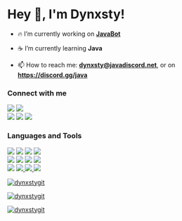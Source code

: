 <h1 align="left">Hey 👋, I'm Dynxsty!</h1>

- 🔥 I’m currently working on **[JavaBot](https://github.com/Java-Discord/JavaBot)**

- ☕ I’m currently learning **Java**

- 📫 How to reach me: **dynxsty@javadiscord.net**, or on **https://discord.gg/java**

<h3 align="left">Connect with me</h3>
<p align=left>
<a href="https://twitter.com/Dynxstyyyy"><img src="https://img.shields.io/badge/Twitter-101414?style=for-the-badge&logo=twitter&logoColor=white"></a>
<a href="https://join.javadiscord.net"><img src="https://img.shields.io/badge/Discord-c6584c?style=for-the-badge&logo=discord&logoColor=white"></a>
</br>  
<a href="https://github.com/DynxstyGIT"><img src="https://img.shields.io/badge/GitHub-101414?style=for-the-badge&logo=github&logoColor=white"></a>
<a href="https://stackoverflow.com/users/15368542"><img src="https://img.shields.io/badge/Stackoverflow-101414?style=for-the-badge&logo=stackoverflow&logoColor=white"></a>
<a href="mailto:dynxsty@javadiscord.net"><img src="https://img.shields.io/badge/Gmail-101414?style=for-the-badge&logo=gmail&logoColor=white"></a>
</p>

<h3 align="left">Languages and Tools</h3>
<p align="left"> 
<a href="https://www.java.com"><img src="https://img.shields.io/badge/java-c6584c?style=for-the-badge&logo=java&logoColor=white"/></a>
<a href="https://www.python.org" target="_blank"><img src="https://img.shields.io/badge/python-101414?style=for-the-badge&logo=python&logoColor=white"/></a>
<a href="https://www.w3.org/html/"><img src="https://img.shields.io/badge/html-101414?style=for-the-badge&logo=html&logoColor=white"/></a>
<a href="https://www.w3schools.com/css/"><img src="https://img.shields.io/badge/css-101414?style=for-the-badge&logo=css&logoColor=white"/></a>
</br>
<a href="https://www.blender.org/"><img src="https://img.shields.io/badge/blender-101414?style=for-the-badge&logo=blender&logoColor=white"/></a>
<a href="https://www.figma.com/"><img src="https://img.shields.io/badge/figma-101414?style=for-the-badge&logo=figma&logoColor=white"/></a>
<a href="https://www.linux.org/" target="_blank"><img src="https://img.shields.io/badge/linux-101414?style=for-the-badge&logo=linux&logoColor=white"/></a>
<a href="https://www.mongodb.com/" target="_blank"><img src="https://img.shields.io/badge/mongodb-c6584c?style=for-the-badge&logo=mongodb&logoColor=white"/></a>
</br>
<a href="https://www.jetbrains.com/idea/" target="_blank"><img src="https://img.shields.io/badge/intellij%20Idea-c6584c?style=for-the-badge&logo=intellijidea&logoColor=white"/></a>
<a href="https://desktop.github.com/" target="_blank"><img src="https://img.shields.io/badge/github%20desktop-101414?style=for-the-badge&logo=github&logoColor=white"/>
<a href="https://www.mongodb.com/products/compass" target="_blank"><img src="https://img.shields.io/badge/Mongodb%20compass-101414?style=for-the-badge&logo=mongodb&logoColor=white"/>
<a href="https://termius.com/windows" target="_blank"><img src="https://img.shields.io/badge/termius-101414?style=for-the-badge&logo=termius&logoColor=white"/>

</p>

<p><img align="center" src="https://github-readme-stats.vercel.app/api/top-langs?username=dynxstygit&show_icons=true&theme=dark&locale=en" alt="dynxstygit" /></p>
<p><img align="center" src="https://github-readme-stats.vercel.app/api?username=dynxstygit&show_icons=true&theme=dark&locale=en" alt="dynxstygit" /></p>
<p><img align="center" src="https://github-readme-streak-stats.herokuapp.com/?user=dynxstygit&theme=dark" alt="dynxstygit" /></p>
